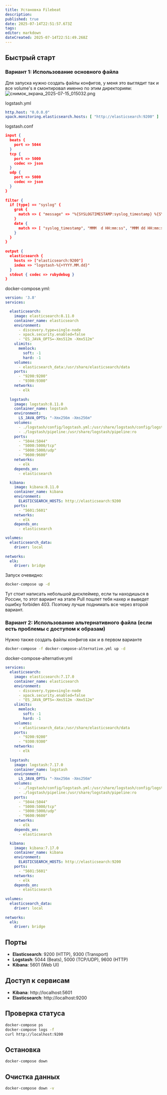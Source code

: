 ```yaml
---
title: Установка Filebeat
description: 
published: true
date: 2025-07-14T22:51:57.673Z
tags: 
editor: markdown
dateCreated: 2025-07-14T22:51:49.268Z
---
```


## Быстрый старт

### Вариант 1: Использование основного файла

Для запуска нужно создать файлы конфигов, у меня это выглядит так и все volume's я смонтировал именно по этим директориям:
![снимок_экрана_2025-07-15_015032.png](/снимок_экрана_2025-07-15_015032.png)

logstash.yml
```yml
http.host: "0.0.0.0"
xpack.monitoring.elasticsearch.hosts: [ "http://elasticsearch:9200" ]
```

logstash.conf
```json
input {
  beats {
    port => 5044
  }
  tcp {
    port => 5000
    codec => json
  }
  udp {
    port => 5000
    codec => json
  }
}
  
filter {
  if [type] == "syslog" {
    grok {
      match => { "message" => "%{SYSLOGTIMESTAMP:syslog_timestamp} %{SYSLOGHOST:syslog_hostname} %{DATA:syslog_program}(?:\[%{POSINT:syslog_pid}\])?: %{GREEDYDATA:syslog_message}" }
    }
    date {
      match => [ "syslog_timestamp", "MMM  d HH:mm:ss", "MMM dd HH:mm:ss" ]
    }
  }
}
  
output {
  elasticsearch {
    hosts => ["elasticsearch:9200"]
    index => "logstash-%{+YYYY.MM.dd}"
  }
  stdout { codec => rubydebug }
}
```

docker-compose.yml:
```yml
version: '3.8'
services:

  elasticsearch:
    image: elasticsearch:8.11.0
    container_name: elasticsearch
    environment:
      - discovery.type=single-node
      - xpack.security.enabled=false
      - "ES_JAVA_OPTS=-Xms512m -Xmx512m"
    ulimits:
      memlock:
        soft: -1
        hard: -1
    volumes:
      - elasticsearch_data:/usr/share/elasticsearch/data
    ports:
      - "9200:9200"
      - "9300:9300"
    networks:
      - elk
  
  logstash:
    image: logstash:8.11.0
    container_name: logstash
    environment:
      LS_JAVA_OPTS: "-Xmx256m -Xms256m"
    volumes:
      - ./logstash/config/logstash.yml:/usr/share/logstash/config/logstash.yml:ro
      - ./logstash/pipeline:/usr/share/logstash/pipeline:ro
    ports:
      - "5044:5044"
      - "5000:5000/tcp"
      - "5000:5000/udp"
      - "9600:9600"
    networks:
      - elk
    depends_on:
      - elasticsearch

  kibana:
    image: kibana:8.11.0
    container_name: kibana
    environment:
      ELASTICSEARCH_HOSTS: http://elasticsearch:9200
    ports:
      - "5601:5601"
    networks:
      - elk
    depends_on:
      - elasticsearch

volumes:
  elasticsearch_data:
    driver: local
  
networks:
  elk:
    driver: bridge
```

Запуск очевидно:
```bash
docker-compose up -d
```

Тут стоит написать небольшой дисклеймер, если ты находишься в России, то этот вариант на этапе Pull пошлет тебя нахер и выведет ошибку forbiden 403. Поэтому лучше поднимать все через второй вариант.
### Вариант 2: Использование альтернативного файла (если есть проблемы с доступом к образам)

Нужно также создать файлы конфигов как и в первом варианте

```bash
docker-compose -f docker-compose-alternative.yml up -d
```

docker-compose-alternative:yml
```yml
services:
  elasticsearch:
    image: elasticsearch:7.17.0
    container_name: elasticsearch
    environment:
      - discovery.type=single-node
      - xpack.security.enabled=false
      - "ES_JAVA_OPTS=-Xms512m -Xmx512m"
    ulimits:
      memlock:
        soft: -1
        hard: -1
    volumes:
      - elasticsearch_data:/usr/share/elasticsearch/data
    ports:
      - "9200:9200"
      - "9300:9300"
    networks:
      - elk
  
  logstash:
    image: logstash:7.17.0
    container_name: logstash
    environment:
      LS_JAVA_OPTS: "-Xmx256m -Xms256m"
    volumes:
      - ./logstash/config/logstash.yml:/usr/share/logstash/config/logstash.yml:ro
      - ./logstash/pipeline:/usr/share/logstash/pipeline:ro
    ports:
      - "5044:5044"
      - "5000:5000/tcp"
      - "5000:5000/udp"
      - "9600:9600"
    networks:
      - elk
    depends_on:
      - elasticsearch

  kibana:
    image: kibana:7.17.0
    container_name: kibana
    environment:
      ELASTICSEARCH_HOSTS: http://elasticsearch:9200
    ports:
      - "5601:5601"
    networks:
      - elk
    depends_on:
      - elasticsearch
  
volumes:
  elasticsearch_data:
    driver: local
    
networks:
  elk:
    driver: bridge
```
## Порты

- **Elasticsearch**: 9200 (HTTP), 9300 (Transport)
- **Logstash**: 5044 (Beats), 5000 (TCP/UDP), 9600 (HTTP)
- **Kibana**: 5601 (Web UI)
## Доступ к сервисам

- **Kibana**: http://localhost:5601
- **Elasticsearch**: http://localhost:9200
## Проверка статуса

```bash
docker-compose ps
docker-compose logs -f
curl http://localhost:9200
```
## Остановка

```bash
docker-compose down
```
## Очистка данных

```bash
docker-compose down -v
```